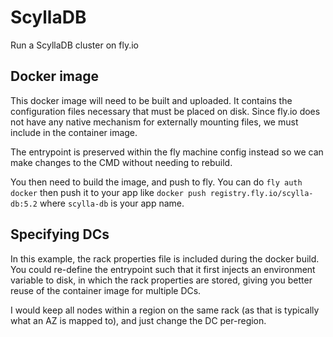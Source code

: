 # ScyllaDB

Run a ScyllaDB cluster on fly.io

## Docker image

This docker image will need to be built and uploaded. It contains the configuration files necessary that must be placed on disk. Since fly.io does not have any native mechanism for externally mounting files, we must include in the container image.

The entrypoint is preserved within the fly machine config instead so we can make changes to the CMD without needing to rebuild.

You then need to build the image, and push to fly. You can do `fly auth docker` then push it to your app like `docker push registry.fly.io/scylla-db:5.2` where `scylla-db` is your app name.

## Specifying DCs

In this example, the rack properties file is included during the docker build. You could re-define the entrypoint such that it first injects an environment variable to disk, in which the rack properties are stored, giving you better reuse of the container image for multiple DCs.

I would keep all nodes within a region on the same rack (as that is typically what an AZ is mapped to), and just change the DC per-region.
